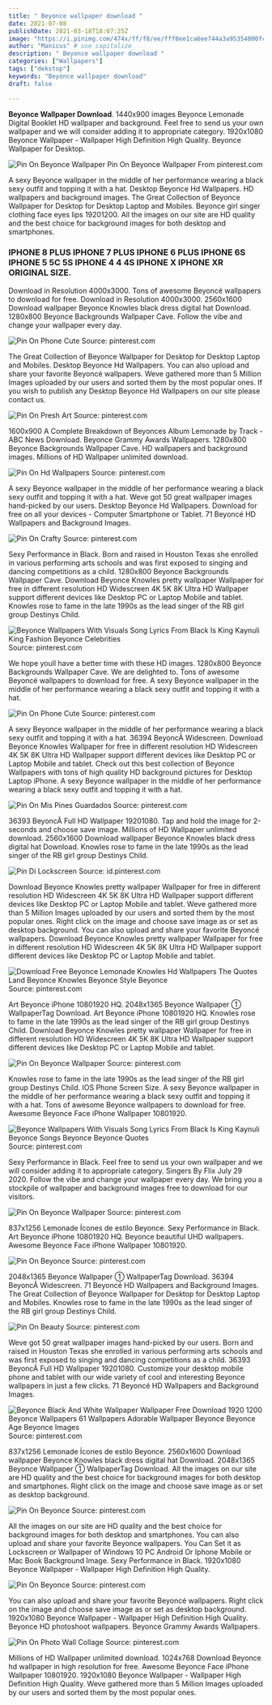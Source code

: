 ```yaml
---
title: " Beyonce wallpaper download "
date: 2021-07-08
publishDate: 2021-03-18T18:07:25Z
image: "https://i.pinimg.com/474x/ff/f8/ee/fff8ee1ca6ee744a3a95354000fc2e4e.jpg"
author: "Manicus" # use capitalize
description: " Beyonce wallpaper download "
categories: ["Wallpapers"]
tags: ["dekstop"]
keywords: "Beyonce wallpaper download"
draft: false

---
```



**Beyonce Wallpaper Download**. 1440x900 images Beyonce Lemonade Digital Booklet HD wallpaper and background. Feel free to send us your own wallpaper and we will consider adding it to appropriate category. 1920x1080 Beyonce Wallpaper - Wallpaper High Definition High Quality. Beyonce Wallpaper for Desktop.

![Pin On Beyonce Wallpaper](https://i.pinimg.com/736x/42/d4/d4/42d4d4c62b17a456e22a4e5b95f9d159.jpg "Pin On Beyonce Wallpaper")
Pin On Beyonce Wallpaper From pinterest.com


A sexy Beyonce wallpaper in the middle of her performance wearing a black sexy outfit and topping it with a hat. Desktop Beyonce Hd Wallpapers. HD wallpapers and background images. The Great Collection of Beyonce Wallpaper for Desktop for Desktop Laptop and Mobiles. Beyonce girl singer clothing face eyes lips 19201200. All the images on our site are HD quality and the best choice for background images for both desktop and smartphones.

### IPHONE 8 PLUS IPHONE 7 PLUS IPHONE 6 PLUS IPHONE 6S IPHONE 5 5C 5S IPHONE 4 4 4S IPHONE X IPHONE XR ORIGINAL SIZE.

Download in Resolution 4000x3000. Tons of awesome Beyoncé wallpapers to download for free. Download in Resolution 4000x3000. 2560x1600 Download wallpaper Beyonce Knowles black dress digital hat Download. 1280x800 Beyonce Backgrounds Wallpaper Cave. Follow the vibe and change your wallpaper every day.


![Pin On Phone Cute](https://i.pinimg.com/736x/1e/b7/4f/1eb74f8482755af9ff68c936ef5f779d.jpg "Pin On Phone Cute")
Source: pinterest.com

The Great Collection of Beyonce Wallpaper for Desktop for Desktop Laptop and Mobiles. Desktop Beyonce Hd Wallpapers. You can also upload and share your favorite Beyoncé wallpapers. Weve gathered more than 5 Million Images uploaded by our users and sorted them by the most popular ones. If you wish to publish any Desktop Beyonce Hd Wallpapers on our site please contact us.

![Pin On Presh Art](https://i.pinimg.com/736x/e6/75/67/e67567d2010b7c53c335f2f49ecec94d.jpg "Pin On Presh Art")
Source: pinterest.com

1600x900 A Complete Breakdown of Beyonces Album Lemonade by Track - ABC News Download. Beyonce Grammy Awards Wallpapers. 1280x800 Beyonce Backgrounds Wallpaper Cave. HD wallpapers and background images. Millions of HD Wallpaper unlimited download.

![Pin On Hd Wallpapers](https://i.pinimg.com/originals/d9/b5/ca/d9b5ca5660c1db7f414a3f8bb806f8c9.jpg "Pin On Hd Wallpapers")
Source: pinterest.com

A sexy Beyonce wallpaper in the middle of her performance wearing a black sexy outfit and topping it with a hat. Weve got 50 great wallpaper images hand-picked by our users. Desktop Beyonce Hd Wallpapers. Download for free on all your devices - Computer Smartphone or Tablet. 71 Beyoncé HD Wallpapers and Background Images.

![Pin On Crafty](https://i.pinimg.com/originals/f7/7f/bd/f77fbda852145cf213695eb9b91d6f3c.jpg "Pin On Crafty")
Source: pinterest.com

Sexy Performance in Black. Born and raised in Houston Texas she enrolled in various performing arts schools and was first exposed to singing and dancing competitions as a child. 1280x800 Beyonce Backgrounds Wallpaper Cave. Download Beyonce Knowles pretty wallpaper Wallpaper for free in different resolution HD Widescreen 4K 5K 8K Ultra HD Wallpaper support different devices like Desktop PC or Laptop Mobile and tablet. Knowles rose to fame in the late 1990s as the lead singer of the RB girl group Destinys Child.

![Beyonce Wallpapers With Visuals Song Lyrics From Black Is King Kaynuli King Fashion Beyonce Celebrities](https://i.pinimg.com/originals/ea/25/02/ea25027c6b551089f2f4f0e2b72c9bd1.jpg "Beyonce Wallpapers With Visuals Song Lyrics From Black Is King Kaynuli King Fashion Beyonce Celebrities")
Source: pinterest.com

We hope youll have a better time with these HD images. 1280x800 Beyonce Backgrounds Wallpaper Cave. We are delighted to. Tons of awesome Beyoncé wallpapers to download for free. A sexy Beyonce wallpaper in the middle of her performance wearing a black sexy outfit and topping it with a hat.

![Pin On Phone Cute](https://i.pinimg.com/736x/1c/2f/af/1c2fafb6b342d597320d8d845744cc84.jpg "Pin On Phone Cute")
Source: pinterest.com

A sexy Beyonce wallpaper in the middle of her performance wearing a black sexy outfit and topping it with a hat. 36394 BeyoncÃ Widescreen. Download Beyonce Knowles Wallpaper for free in different resolution HD Widescreen 4K 5K 8K Ultra HD Wallpaper support different devices like Desktop PC or Laptop Mobile and tablet. Check out this best collection of Beyonce Wallpapers with tons of high quality HD background pictures for Desktop Laptop iPhone. A sexy Beyonce wallpaper in the middle of her performance wearing a black sexy outfit and topping it with a hat.

![Pin On Mis Pines Guardados](https://i.pinimg.com/736x/c4/ba/0d/c4ba0d39c50553c8044ff453b3cdcd01.jpg "Pin On Mis Pines Guardados")
Source: pinterest.com

36393 BeyoncÃ Full HD Wallpaper 19201080. Tap and hold the image for 2-seconds and choose save image. Millions of HD Wallpaper unlimited download. 2560x1600 Download wallpaper Beyonce Knowles black dress digital hat Download. Knowles rose to fame in the late 1990s as the lead singer of the RB girl group Destinys Child.

![Pin Di Lockscreen](https://i.pinimg.com/564x/3a/f9/d2/3af9d261b285be700f72776322b77de9.jpg "Pin Di Lockscreen")
Source: id.pinterest.com

Download Beyonce Knowles pretty wallpaper Wallpaper for free in different resolution HD Widescreen 4K 5K 8K Ultra HD Wallpaper support different devices like Desktop PC or Laptop Mobile and tablet. Weve gathered more than 5 Million Images uploaded by our users and sorted them by the most popular ones. Right click on the image and choose save image as or set as desktop background. You can also upload and share your favorite Beyoncé wallpapers. Download Beyonce Knowles pretty wallpaper Wallpaper for free in different resolution HD Widescreen 4K 5K 8K Ultra HD Wallpaper support different devices like Desktop PC or Laptop Mobile and tablet.

![Download Free Beyonce Lemonade Knowles Hd Wallpapers The Quotes Land Beyonce Knowles Beyonce Style Beyonce](https://i.pinimg.com/originals/a0/58/3e/a0583ef5f64579330c5c60f1cf1ae98f.jpg "Download Free Beyonce Lemonade Knowles Hd Wallpapers The Quotes Land Beyonce Knowles Beyonce Style Beyonce")
Source: pinterest.com

Art Beyonce iPhone 10801920 HQ. 2048x1365 Beyonce Wallpaper ① WallpaperTag Download. Art Beyonce iPhone 10801920 HQ. Knowles rose to fame in the late 1990s as the lead singer of the RB girl group Destinys Child. Download Beyonce Knowles pretty wallpaper Wallpaper for free in different resolution HD Widescreen 4K 5K 8K Ultra HD Wallpaper support different devices like Desktop PC or Laptop Mobile and tablet.

![Pin On Beyonce Wallpaper](https://i.pinimg.com/736x/65/e9/72/65e972ec6e6483c7213ad07f983d60c4.jpg "Pin On Beyonce Wallpaper")
Source: pinterest.com

Knowles rose to fame in the late 1990s as the lead singer of the RB girl group Destinys Child. IOS Phone Screen Size. A sexy Beyonce wallpaper in the middle of her performance wearing a black sexy outfit and topping it with a hat. Tons of awesome Beyonce wallpapers to download for free. Awesome Beyonce Face iPhone Wallpaper 10801920.

![Beyonce Wallpapers With Visuals Song Lyrics From Black Is King Kaynuli Beyonce Songs Beyonce Beyonce Quotes](https://i.pinimg.com/736x/ea/1a/0f/ea1a0f86fe4039a050cbc5fda19c3578.jpg "Beyonce Wallpapers With Visuals Song Lyrics From Black Is King Kaynuli Beyonce Songs Beyonce Beyonce Quotes")
Source: pinterest.com

Sexy Performance in Black. Feel free to send us your own wallpaper and we will consider adding it to appropriate category. Singers By Flix July 29 2020. Follow the vibe and change your wallpaper every day. We bring you a stockpile of wallpaper and background images free to download for our visitors.

![Pin On Beyonce Wallpaper](https://i.pinimg.com/736x/91/01/27/910127fcccf6fd073a76186e7bbae7a6.jpg "Pin On Beyonce Wallpaper")
Source: pinterest.com

837x1256 Lemonade Ícones de estilo Beyonce. Sexy Performance in Black. Art Beyonce iPhone 10801920 HQ. Beyonce beautiful UHD wallpapers. Awesome Beyonce Face iPhone Wallpaper 10801920.

![Pin On Beyonce](https://i.pinimg.com/736x/85/26/c3/8526c351c5507b107104badabf7248ef.jpg "Pin On Beyonce")
Source: pinterest.com

2048x1365 Beyonce Wallpaper ① WallpaperTag Download. 36394 BeyoncÃ Widescreen. 71 Beyoncé HD Wallpapers and Background Images. The Great Collection of Beyonce Wallpaper for Desktop for Desktop Laptop and Mobiles. Knowles rose to fame in the late 1990s as the lead singer of the RB girl group Destinys Child.

![Pin On Beauty](https://i.pinimg.com/originals/38/8f/31/388f3121162ca6241fe93b30ab9da71e.jpg "Pin On Beauty")
Source: pinterest.com

Weve got 50 great wallpaper images hand-picked by our users. Born and raised in Houston Texas she enrolled in various performing arts schools and was first exposed to singing and dancing competitions as a child. 36393 BeyoncÃ Full HD Wallpaper 19201080. Customize your desktop mobile phone and tablet with our wide variety of cool and interesting Beyonce wallpapers in just a few clicks. 71 Beyoncé HD Wallpapers and Background Images.

![Beyonce Black And White Wallpaper Wallpaper Free Download 1920 1200 Beyonce Wallpapers 61 Wallpapers Adorable Wallpaper Beyonce Beyonce Age Beyonce Images](https://i.pinimg.com/originals/0e/5e/f8/0e5ef8bf7c01f036082638a7a8b7138d.jpg "Beyonce Black And White Wallpaper Wallpaper Free Download 1920 1200 Beyonce Wallpapers 61 Wallpapers Adorable Wallpaper Beyonce Beyonce Age Beyonce Images")
Source: pinterest.com

837x1256 Lemonade Ícones de estilo Beyonce. 2560x1600 Download wallpaper Beyonce Knowles black dress digital hat Download. 2048x1365 Beyonce Wallpaper ① WallpaperTag Download. All the images on our site are HD quality and the best choice for background images for both desktop and smartphones. Right click on the image and choose save image as or set as desktop background.

![Pin On Beyonce](https://i.pinimg.com/originals/e2/27/f2/e227f20a4dd7fa5bd7fa419c75d54c92.jpg "Pin On Beyonce")
Source: pinterest.com

All the images on our site are HD quality and the best choice for background images for both desktop and smartphones. You can also upload and share your favorite Beyonce wallpapers. You Can Set it as Lockscreen or Wallpaper of Windows 10 PC Android Or Iphone Mobile or Mac Book Background Image. Sexy Performance in Black. 1920x1080 Beyonce Wallpaper - Wallpaper High Definition High Quality.

![Pin On Beyonce](https://i.pinimg.com/originals/47/1a/7b/471a7bc66848081a4418b9f446df18bc.jpg "Pin On Beyonce")
Source: pinterest.com

You can also upload and share your favorite Beyoncé wallpapers. Right click on the image and choose save image as or set as desktop background. 1920x1080 Beyonce Wallpaper - Wallpaper High Definition High Quality. Beyonce HD photoshoot wallpapers. Beyonce Grammy Awards Wallpapers.

![Pin On Photo Wall Collage](https://i.pinimg.com/474x/ff/f8/ee/fff8ee1ca6ee744a3a95354000fc2e4e.jpg "Pin On Photo Wall Collage")
Source: pinterest.com

Millions of HD Wallpaper unlimited download. 1024x768 Download Beyonce hd wallpaper in high resolution for free. Awesome Beyonce Face iPhone Wallpaper 10801920. 1920x1080 Beyonce Wallpaper - Wallpaper High Definition High Quality. Weve gathered more than 5 Million Images uploaded by our users and sorted them by the most popular ones.

